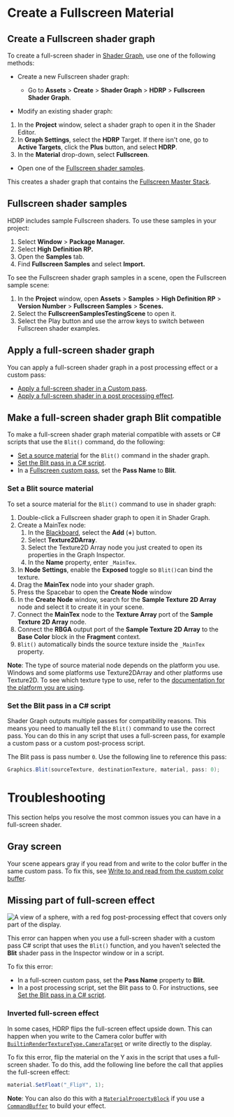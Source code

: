 # Create a Fullscreen Material

<a name="create-fullscreen-shadergraph"></a>
## Create a Fullscreen shader graph

To create a full-screen shader in [Shader Graph](https://docs.unity3d.com/Packages/com.unity.shadergraph@latest/index.html?subfolder=/manual/First-Shader-Graph.html), use one of the following methods: 

- Create a new Fullscreen shader graph:

   - Go to **Assets** > **Create** > **Shader Graph** > **HDRP** > **Fullscreen Shader Graph**.

- Modify an existing shader graph:

1. In the **Project** window, select a shader graph to open it in the Shader Editor.
2. In **Graph Settings**, select the **HDRP** Target. If there isn't one, go to **Active Targets**, click the **Plus** button, and select **HDRP**.
3. In the **Material** drop-down, select **Fullscreen**.

- Open one of the [Fullscreen shader samples](create-a-fullscreen-material.md#fullscreen-samples).

This creates a shader graph that contains the [Fullscreen Master Stack](fullscreen-master-stack-reference.md).

<a name="fullscreen-samples"></a>

## Fullscreen shader samples

HDRP includes sample Fullscreen shaders. To use these samples in your project: 

1. Select **Window** > **Package Manager.**
2. Select **High Definition RP.**
3. Open the **Samples** tab.
4. Find **Fullscreen Samples** and select **Import.**

To see the Fullscreen shader graph samples in a scene, open the Fullscreen sample scene: 

1. In the **Project** window, open **Assets** > **Samples** > **High Definition RP** > **Version Number** > **Fullscreen Samples** > **Scenes.**
2. Select the **FullscreenSamplesTestingScene** to open it.
3. Select the Play button and use the arrow keys to switch between Fullscreen shader examples.

<a name="apply-fullscreen-shader"></a>

## Apply a full-screen shader graph

You can apply a full-screen shader graph in a post processing effect or a custom pass:

- [Apply a full-screen shader in a Custom pass](custom-pass-create-gameobject.md#material-from-fullscreen-custompass).
- [Apply a full-screen shader in a post processing effect](custom-post-processing-create-apply.md).

<a name="fullscreen-blit-compatible"></a>

## Make a full-screen shader graph Blit compatible

To make a full-screen shader graph material compatible with assets or C# scripts that use the `Blit()` command, do the following: 

- [Set a source material](#fullscreen-set-blit-source) for the `Blit()` command in the shader graph.
- [Set the Blit pass in a C# script](#fullscreen-set-blit-script).
- In a [Fullscreen custom pass](custom-pass-create-gameobject.md#full-screen-custom-pass), set the **Pass Name** to **Blit**.

<a name="fullscreen-set-blit-source"></a>

### Set a Blit source material

To set a source material for the `Blit()` command to use in shader graph:

1. Double-click a Fullscreen shader graph to open it in Shader Graph.
2. Create a MainTex node:
   1. In the [Blackboard](https://docs.unity3d.com/Packages/com.unity.shadergraph@15.0/manual/Blackboard.html), select the **Add** (**+**) button.
   2. Select **Texture2DArray**.
   3. Select the Texture2D Array node you just created to open its properties in the Graph Inspector.
   4. In the **Name** property, enter `_MainTex`.
5. In **Node Settings**, enable the **Exposed** toggle so `Blit()`can bind the texture.
4. Drag the **MainTex** node into your shader graph. 
5. Press the Spacebar to open the **Create Node** window
6. In the **Create Node** window, search for the **Sample Texture 2D Array** node and select it to create it in your scene.
7. Connect the **MainTex** node to the **Texture Array** port of the **Sample Texture 2D Array** node.
8. Connect the **RBGA** output port of the **Sample Texture 2D Array** to the **Base Color** block in the **Fragment** context.
9. `Blit()` automatically binds the source texture inside the `_MainTex` property.

**Note**: The type of source material node depends on the platform you use. Windows and some platforms use Texture2DArray and other platforms use Texture2D. To see which texture type to use, refer to the [documentation for the platform you are using](https://docs.unity3d.com/Manual/PlatformSpecific.html).

<a name="fullscreen-set-blit-script"></a>

### Set the Blit pass in a C# script

Shader Graph outputs multiple passes for compatibility reasons. This means you need to manually tell the `Blit()` command to use the correct pass. You can do this in any script that uses a full-screen pass, for example a custom pass or a custom post-process script.

The Blit pass is pass number `0`. Use the following line to reference this pass:

```c#
Graphics.Blit(sourceTexture, destinationTexture, material, pass: 0);
```

# Troubleshooting

This section helps you resolve the most common issues you can have in a full-screen shader.

## Gray screen

Your scene appears gray if you read from and write to the color buffer in the same custom pass. To fix this, see [Write to and read from the custom color buffer](custom-pass-create-gameobject.md#write-to-and-read-from-a-custom-color-buffer).

## Missing part of full-screen effect 

![A view of a sphere, with a red fog post-processing effect that covers only part of the display.](Images/fullscreen_troubleshooting_1.png)

This error can happen when you use a full-screen shader with a custom pass C# script that uses the `Blit()` function, and you haven’t selected the **Blit** shader pass in the Inspector window or in a script. 

To fix this error:

- In a full-screen custom pass, set the **Pass Name** property to **Blit.**
- In a post processing script, set the Blit pass to 0. For instructions, see [Set the Blit pass in a C# script](#fullscreen-set-blit-script).

### Inverted full-screen effect

In some cases, HDRP flips the full-screen effect upside down. This can happen when you write to the Camera color buffer with [`BuiltinRenderTextureType.CameraTarget`](https://docs.unity3d.com/ScriptReference/Rendering.BuiltinRenderTextureType.CameraTarget.html) or write directly to the display.

To fix this error, flip the material on the Y axis in the script that uses a full-screen shader. To do this, add the following line before the call that applies the full-screen effect:

```C#
material.SetFloat("_FlipY", 1);
```

**Note**: You can also do this with a [`MaterialPropertyBlock`](https://docs.unity3d.com/ScriptReference/MaterialPropertyBlock.html) if you use a [`CommandBuffer`](https://docs.unity3d.com/ScriptReference/Rendering.CommandBuffer.html) to build your effect.
